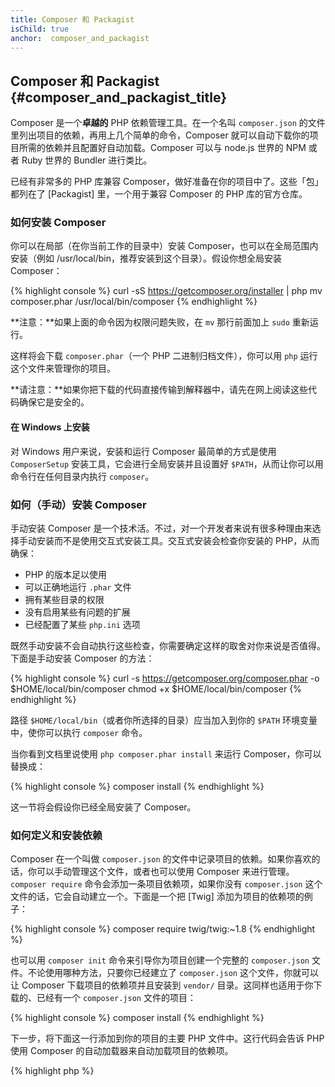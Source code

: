 ```yaml
---
title: Composer 和 Packagist
isChild: true
anchor:  composer_and_packagist
---
```


## Composer 和 Packagist {#composer_and_packagist_title}

Composer 是一个**卓越的** PHP 依赖管理工具。在一个名叫 `composer.json` 的文件里列出项目的依赖，再用上几个简单的命令，Composer 就可以自动下载你的项目所需的依赖并且配置好自动加载。Composer 可以与 node.js 世界的 NPM 或者 Ruby 世界的 Bundler 进行类比。

已经有非常多的 PHP 库兼容 Composer，做好准备在你的项目中了。这些「包」都列在了 [Packagist] 里，一个用于兼容 Composer 的 PHP 库的官方仓库。

### 如何安装 Composer

你可以在局部（在你当前工作的目录中）安装 Composer，也可以在全局范围内安装（例如 /usr/local/bin，推荐安装到这个目录）。假设你想全局安装 Composer：

{% highlight console %}
curl -sS https://getcomposer.org/installer | php
mv composer.phar /usr/local/bin/composer
{% endhighlight %}

**注意：**如果上面的命令因为权限问题失败，在 `mv` 那行前面加上 `sudo` 重新运行。

这样将会下载 `composer.phar`（一个 PHP 二进制归档文件），你可以用 `php` 运行这个文件来管理你的项目。

**请注意：**如果你把下载的代码直接传输到解释器中，请先在网上阅读这些代码确保它是安全的。

#### 在 Windows 上安装

对 Windows 用户来说，安装和运行 Composer 最简单的方式是使用 `ComposerSetup` 安装工具，它会进行全局安装并且设置好 `$PATH`，从而让你可以用命令行在任何目录内执行 `composer`。

### 如何（手动）安装 Composer

手动安装 Composer 是一个技术活。不过，对一个开发者来说有很多种理由来选择手动安装而不是使用交互式安装工具。交互式安装会检查你安装的 PHP，从而确保：

- PHP 的版本足以使用
- 可以正确地运行 `.phar` 文件
- 拥有某些目录的权限
- 没有启用某些有问题的扩展
- 已经配置了某些 `php.ini` 选项

既然手动安装不会自动执行这些检查，你需要确定这样的取舍对你来说是否值得。下面是手动安装 Composer 的方法：

{% highlight console %}
curl -s https://getcomposer.org/composer.phar -o $HOME/local/bin/composer
chmod +x $HOME/local/bin/composer
{% endhighlight %}

路径 `$HOME/local/bin`（或者你所选择的目录）应当加入到你的 `$PATH` 环境变量中，使你可以执行 `composer` 命令。

当你看到文档里说使用 `php composer.phar install` 来运行 Composer，你可以替换成：

{% highlight console %}
composer install
{% endhighlight %}

这一节将会假设你已经全局安装了 Composer。

### 如何定义和安装依赖

Composer 在一个叫做 `composer.json` 的文件中记录项目的依赖。如果你喜欢的话，你可以手动管理这个文件，或者也可以使用 Composer 来进行管理。`composer require` 命令会添加一条项目依赖项，如果你没有 `composer.json` 这个文件的话，它会自动建立一个。下面是一个把 [Twig] 添加为项目的依赖项的例子：

{% highlight console %}
composer require twig/twig:~1.8
{% endhighlight %}

也可以用 `composer init` 命令来引导你为项目创建一个完整的 `composer.json` 文件。不论使用哪种方法，只要你已经建立了 `composer.json` 这个文件，你就可以让 Composer 下载项目的依赖项并且安装到 `vendor/` 目录。这同样也适用于你下载的、已经有一个 `composer.json` 文件的项目：

{% highlight console %}
composer install
{% endhighlight %}

下一步，将下面这一行添加到你的项目的主要 PHP 文件中。这行代码会告诉 PHP 使用 Composer 的自动加载器来自动加载项目的依赖项。

{% highlight php %}
<?php
require 'vendor/autoload.php';
{% endhighlight %}

现在你就可以使用项目的依赖了，它们也会被按需自动加载。

### 更新你的依赖

Composer 会建立一个名叫 `composer.lock` 的文件，在第一次执行 `composer.install` 时会存储所下载的每一个包的具体版本。如果你与其他的开发者共享你的项目，而且 `composer.lock` 文件随项目一同分发，当他们执行 `composer install` 时他们也会得到与你相同的版本。要更新你的依赖项，执行 `composer update`。

当你要灵活控制对版本的要求时，这会很有帮助。比方说，`~1.8` 这样的版本要求意味着「高于 `1.8.0` 但是低于 `2.0.x-dev` 的任何版本」。你也可以用通配符 `*`，例如 `1.8.*`。Composer 的 `composer update` 命令会将所有依赖项更新到满足你的规定的最新版本。

### 更新提醒

要想收到有关新版本发布的提醒，你可以在 [VersionEye] 上面注册，那是一个检测你的 GitHub 和 BitBucket 账户中的 `composer.json` 文件并且当你使用的包有更新时自动向你发送邮件的 web 服务。

### 检查你的依赖中的安全问题

[Security Advisories Checker] 提供了一个 web 服务和一个命令行工具，两者都可以检查你的 `composer.lock` 文件，然后告诉你是否需要更新某些依赖项。

### 用 Composer 处理全局依赖

Composer 还可以用来处理全局的依赖项和二进制文件。用法非常简单，你只需要在命令前加 `global`，例如如果你想安装 PHPUnit 并且让它在全局范围内都可用，你可以执行以下的命令：

{% highlight console %}
composer global require phpunit/phpunit
{% endhighlight %}

这样会建立一个 `~/.composer` 文件夹，用来存放你的全局依赖项。要让已经安装的包的二进制文件随处可用，你需要将 `~/.composer/vendor/bin` 文件夹添加到你的 `$PATH` 变量中。

* [了解 Composer]

[Packagist]: http://packagist.org/
[Twig]: http://twig.sensiolabs.org
[VersionEye]: https://www.versioneye.com/
[Security Advisories Checker]: https://security.sensiolabs.org/
[Learn about Composer]: http://getcomposer.org/doc/00-intro.md
[ComposerSetup]: https://getcomposer.org/Composer-Setup.exe
